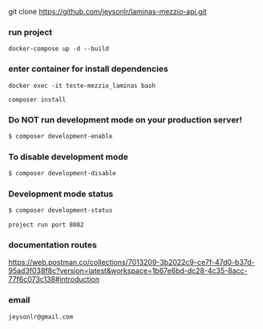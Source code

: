 git clone https://github.com/jeysonlr/laminas-mezzio-api.git

### run project
```
docker-compose up -d --build
```

### enter container for install dependencies
```
docker exec -it teste-mezzio_laminas bash

composer install
```


### Do NOT run development mode on your production server!

```bash
$ composer development-enable
```

### To disable development mode

```bash
$ composer development-disable
```

### Development mode status

```bash
$ composer development-status
```

```
project run port 8082
```
### documentation routes 

https://web.postman.co/collections/7013209-3b2022c9-ce7f-47d0-b37d-95ad3f038f8c?version=latest&workspace=1b67e6bd-dc28-4c35-8acc-77f6c073c138#introduction


### email
``
jeysonlr@gmail.com
``
